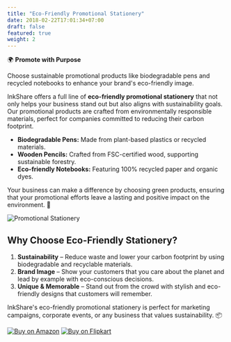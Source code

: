 ```yaml
---
title: "Eco-Friendly Promotional Stationery"
date: 2018-02-22T17:01:34+07:00
draft: false
featured: true
weight: 2
---
```


🌍 **Promote with Purpose**

Choose sustainable promotional products like biodegradable pens and recycled notebooks to enhance your brand's eco-friendly image.

<!--more-->

InkShare offers a full line of **eco-friendly promotional stationery** that not only helps your business stand out but also aligns with sustainability goals. Our promotional products are crafted from environmentally responsible materials, perfect for companies committed to reducing their carbon footprint.

- **Biodegradable Pens:** Made from plant-based plastics or recycled materials.
- **Wooden Pencils:** Crafted from FSC-certified wood, supporting sustainable forestry.
- **Eco-friendly Notebooks:** Featuring 100% recycled paper and organic dyes.

Your business can make a difference by choosing green products, ensuring that your promotional efforts leave a lasting and positive impact on the environment. 🌱

![Promotional Stationery](/images/illustrations/eco_friendly_stationery.png)

## Why Choose Eco-Friendly Stationery?

1. **Sustainability** – Reduce waste and lower your carbon footprint by using biodegradable and recyclable materials.
2. **Brand Image** – Show your customers that you care about the planet and lead by example with eco-conscious decisions.
3. **Unique & Memorable** – Stand out from the crowd with stylish and eco-friendly designs that customers will remember.

InkShare's eco-friendly promotional stationery is perfect for marketing campaigns, corporate events, or any business that values sustainability. 📦

[![Buy on Amazon](https://via.placeholder.com/150x50.png?text=Buy+on+Amazon)](https://www.amazon.in)
[![Buy on Flipkart](https://via.placeholder.com/150x50.png?text=Buy+on+Flipkart)](https://www.flipkart.com)
